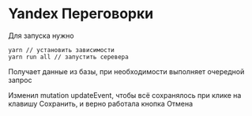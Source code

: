 # Yandex Переговорки

Для запуска нужно
```
yarn // установить зависимости
yarn run all // запустить серевера
```

Получает данные из базы, при необходимости выполняет очередной запрос

Изменил mutation updateEvent, чтобы всё сохранялось при клике на клавишу Сохранить, и верно работала кнопка Отмена
